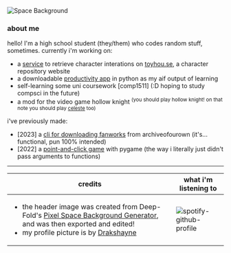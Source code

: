 ![Space Background](https://github.com/phthallo/phthallo/assets/84078890/675d0204-f631-41bb-b45d-63fe21717e3d)

### about me
hello! I'm a high school student (they/them) who codes random stuff, sometimes. currently i'm working on: 
- a [service](https://github.com/phthallo/toyhouse-character-checker) to retrieve character interations on [toyhou.se](https://toyhou.se), a character repository website
- a downloadable [productivity app](https://github.com/phthallo/chillist) in python as my aif output of learning
- self-learning some uni coursework [comp1511] (:D hoping to study compsci in the future)
- a mod for the video game hollow knight <sup>(you should play hollow knight! on that note you should play [celeste](https://store.steampowered.com/app/504230/Celeste/) too)</sup>

i've previously made:
- [2023] a [cli for downloading fanworks](https://github.com/phthallo/ao3downloader) from archiveofourown (it's... functional, pun 100% intended)
- [2022] a [point-and-click game](https://github.com/phthallo/cryptologygame) with pygame (the way i literally just didn't pass arguments to functions)

---

| credits   | what i'm listening to |
| ------------- | ------------- |
| <ul><li>the header image was created from Deep-Fold's [Pixel Space Background Generator](https://deep-fold.itch.io/space-background-generator), and was then exported and edited!</li> <li>my profile picture is by [Drakshayne](https://linktr.ee/drakshayne)</li></ul> | ![spotify-github-profile](https://spotify-github-profile.vercel.app/api/view?uid=by9ol1keui3n1yfhqpxskyjn3&cover_image=true&theme=novatorem&show_offline=false&background_color=121212&interchange=true&bar_color=53b14f&bar_color_cover=true) |
